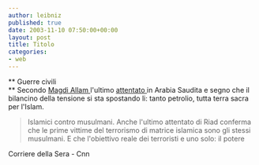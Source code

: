 ```yaml
---
author: leibniz
published: true
date: 2003-11-10 07:50:00+00:00
layout: post
title: Titolo
categories:
- web
---
```


 **   Guerre civili   
**   Secondo  [ Magdi Allam ](http://www.corriere.it/edicola/index.jsp?path=PRIMA_PAGINA&doc=STOR)l'ultimo  [ attentato ](http://www.cnn.com/2003/WORLD/meast/11/09/saudi.explosion/index.html)in Arabia Saudita e segno che il bilancino della tensione si sta spostando li: tanto petrolio, tutta terra sacra per l'Islam.  

>  
> 
> Islamici contro musulmani. Anche l'ultimo attentato di Riad conferma che le prime vittime del terrorismo di matrice islamica sono gli stessi musulmani. E che l'obiettivo reale dei terroristi e uno solo: il potere

  Corriere della Sera - Cnn
